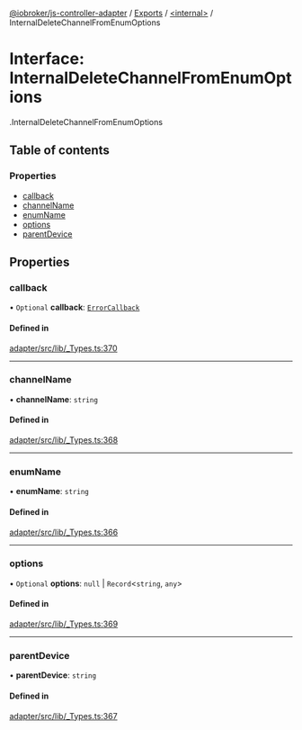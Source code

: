 [@iobroker/js-controller-adapter](../README.md) / [Exports](../modules.md) / [<internal\>](../modules/internal_.md) / InternalDeleteChannelFromEnumOptions

# Interface: InternalDeleteChannelFromEnumOptions

[<internal>](../modules/internal_.md).InternalDeleteChannelFromEnumOptions

## Table of contents

### Properties

- [callback](internal_.InternalDeleteChannelFromEnumOptions.md#callback)
- [channelName](internal_.InternalDeleteChannelFromEnumOptions.md#channelname)
- [enumName](internal_.InternalDeleteChannelFromEnumOptions.md#enumname)
- [options](internal_.InternalDeleteChannelFromEnumOptions.md#options)
- [parentDevice](internal_.InternalDeleteChannelFromEnumOptions.md#parentdevice)

## Properties

### callback

• `Optional` **callback**: [`ErrorCallback`](../modules/internal_.md#errorcallback)

#### Defined in

[adapter/src/lib/_Types.ts:370](https://github.com/ioBroker/ioBroker.js-controller/blob/16cebeed/packages/adapter/src/lib/_Types.ts#L370)

___

### channelName

• **channelName**: `string`

#### Defined in

[adapter/src/lib/_Types.ts:368](https://github.com/ioBroker/ioBroker.js-controller/blob/16cebeed/packages/adapter/src/lib/_Types.ts#L368)

___

### enumName

• **enumName**: `string`

#### Defined in

[adapter/src/lib/_Types.ts:366](https://github.com/ioBroker/ioBroker.js-controller/blob/16cebeed/packages/adapter/src/lib/_Types.ts#L366)

___

### options

• `Optional` **options**: ``null`` \| `Record`<`string`, `any`\>

#### Defined in

[adapter/src/lib/_Types.ts:369](https://github.com/ioBroker/ioBroker.js-controller/blob/16cebeed/packages/adapter/src/lib/_Types.ts#L369)

___

### parentDevice

• **parentDevice**: `string`

#### Defined in

[adapter/src/lib/_Types.ts:367](https://github.com/ioBroker/ioBroker.js-controller/blob/16cebeed/packages/adapter/src/lib/_Types.ts#L367)
